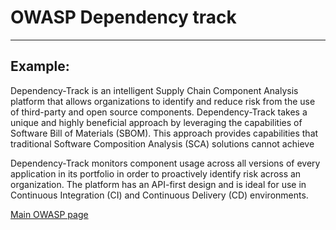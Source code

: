 # OWASP Dependency track
-------

## Example:

Dependency-Track is an intelligent Supply Chain Component Analysis platform that allows 
organizations to identify and reduce risk from the use of third-party and open source components. 
Dependency-Track takes a unique and highly beneficial approach by leveraging the capabilities of 
Software Bill of Materials (SBOM). This approach provides capabilities that traditional Software
Composition Analysis (SCA) solutions cannot achieve

Dependency-Track monitors component usage across all versions of every application in 
its portfolio in order to proactively identify risk across an organization. 
The platform has an API-first design and is ideal for use in Continuous Integration 
(CI) and Continuous Delivery (CD) environments.

[Main OWASP page](https://owasp.org/www-project-dependency-track/)
